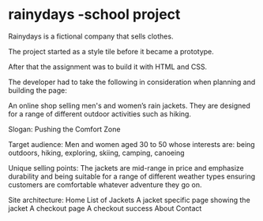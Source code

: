 # rainydays -school project

Rainydays is a fictional company that sells clothes. 

The project started as a style tile before it became a prototype. 

After that the assignment was to build it with HTML and CSS.

The developer had to take the following in consideration when planning and building the page:

An online shop selling men's and women’s rain jackets. They are designed for a range of different outdoor activities such as hiking.

Slogan:
Pushing the Comfort Zone

Target audience:
Men and women aged 30 to 50 whose interests are: being outdoors, hiking, exploring, skiing, camping, canoeing

Unique selling points:
The jackets are mid-range in price and emphasize durability and being suitable for a range of different weather types ensuring customers are comfortable whatever adventure they go on.

Site architecture:
Home
List of Jackets
A jacket specific page showing the jacket
A checkout page
A checkout success
About
Contact

